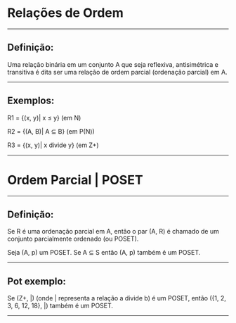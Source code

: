 # Relações de Ordem

----------------------------------------------------------------

Definição:
----------

Uma relação binária em um conjunto A que seja reflexiva, antisimétrica e transitiva 
é dita ser uma relação de ordem parcial (ordenação parcial) em A.

----------------------------------------------------------------

Exemplos:
----------

R1 = {(x, y)| x ≤ y} (em N)

R2 = {(A, B)| A ⊆ B} (em P(N))

R3 = {(x, y)| x divide y} (em Z+)
    
----------------------------------------------------------------


# Ordem Parcial | POSET

----------------------------------------------------------------

Definição:
----------

Se R é uma ordenação parcial em A, então o par (A, R) é
chamado de um conjunto parcialmente ordenado (ou POSET).

Seja (A, p) um POSET. Se A ⊆ S então (A, p) também é um POSET. 

----------------------------------------------------------------

Pot exemplo:
----------

Se (Z+, |) (onde | representa a relação a divide b) é um POSET, então ({1, 2, 3, 6, 12, 18}, |) também é um POSET.
    
----------------------------------------------------------------